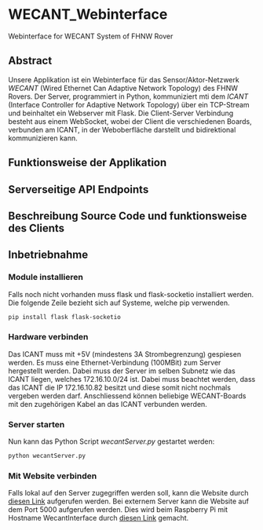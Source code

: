 # WECANT_Webinterface
Webinterface for WECANT System of FHNW Rover

## Abstract
Unsere Applikation ist ein Webinterface für das Sensor/Aktor-Netzwerk *WECANT* (Wired Ethernet Can Adaptive Network Topology) des FHNW Rovers. Der Server, programmiert in Python, kommuniziert mti dem *ICANT* (Interface Controller for Adaptive Network Topology) über ein TCP-Stream und beinhaltet ein Webserver mit Flask. Die Client-Server Verbindung besteht aus einem WebSocket, wobei der Client die verschiedenen Boards, verbunden am ICANT, in der Weboberfläche darstellt und bidirektional kommunizieren kann.

## Funktionsweise der Applikation

## Serverseitige API Endpoints

## Beschreibung Source Code und funktionsweise des Clients

## Inbetriebnahme
### Module installieren
Falls noch nicht vorhanden muss flask und flask-socketio installiert werden. Die folgende Zeile bezieht sich auf Systeme, welche pip verwenden. 
```bash
pip install flask flask-socketio
```

### Hardware verbinden
Das ICANT muss mit +5V (mindestens 3A Strombegrenzung) gespiesen werden. Es muss eine Ethernet-Verbindung (100MBit) zum Server hergestellt werden. Dabei muss der Server im selben Subnetz wie das ICANT liegen, welches 172.16.10.0/24 ist. Dabei muss beachtet werden, dass das ICANT die IP 172.16.10.82 besitzt und diese somit nicht nochmals vergeben werden darf. Anschliessend können beliebige WECANT-Boards mit den zugehörigen Kabel an das ICANT verbunden werden.

### Server starten
Nun kann das Python Script *wecantServer.py* gestartet werden:
```bash
python wecantServer.py
```

### Mit Website verbinden
Falls lokal auf den Server zugegriffen werden soll, kann die Website durch [diesen Link](http://localhost:5000/) aufgerufen werden. Bei externem Server kann die Website auf dem Port 5000 aufgerufen werden. Dies wird beim Raspberry Pi mit Hostname WecantInterface durch [diesen Link](http://wecantwebinterface.local:5000/) gemacht.
